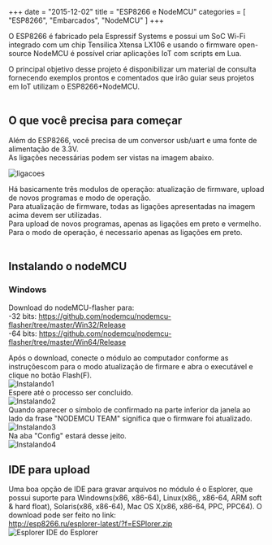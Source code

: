 +++
date = "2015-12-02"
title = "ESP8266 e NodeMCU"
categories = [
    "ESP8266",
    "Embarcados",
		"NodeMCU"
]
+++

O ESP8266 é fabricado pela Espressif Systems e possui um SoC Wi-Fi integrado com um chip Tensilica Xtensa LX106 e usando o firmware open-source NodeMCU é possível criar aplicações IoT com scripts em Lua.</br>

O principal objetivo desse projeto é disponibilizar um material de consulta fornecendo exemplos prontos e comentados que irão guiar seus projetos em IoT utilizam o ESP8266+NodeMCU.</br></br>

## O que você precisa para começar

Além do ESP8266, você precisa de um conversor usb/uart e  uma fonte de alimentação de 3.3V.</br>
As ligações necessárias podem ser vistas na imagem abaixo.</br>

![ligacoes](/blog/images/esp8266-nodemc-tutorial/Liga%C3%A7%C3%B5es%20ESP.png)</br>

Há basicamente três modulos de operação: atualização de firmware, upload de novos programas e modo de operação.</br>
Para atualização de firmware, todas as ligações apresentadas na imagem acima devem ser utilizadas.</br>
Para upload de novos programas, apenas as ligações em preto e vermelho.</br>
Para o modo de operação, é necessario apenas as ligações em preto.</br></br>

## Instalando o nodeMCU
### Windows
Download do nodeMCU-flasher para: </br>
	-32 bits: https://github.com/nodemcu/nodemcu-flasher/tree/master/Win32/Release</br>
	-64 bits: https://github.com/nodemcu/nodemcu-flasher/tree/master/Win64/Release</br>

Após o download, conecte o módulo ao computador conforme as instruçõescom para o modo atualização de firmare e abra o executável e clique no botão Flash(F).</br>
![Instalando1](/blog/images/esp8266-nodemc-tutorial/1.png)</br>
Espere até o processo ser concluido.</br>
![Instalando2](/blog/images/esp8266-nodemc-tutorial/2.png)</br>
Quando aparecer o símbolo de confirmado na parte inferior da janela ao lado da frase "NODEMCU TEAM" significa que o firmware foi atualizado.</br>
![Instalando3](/blog/images/esp8266-nodemc-tutorial/3.png)</br>
Na aba "Config" estará desse jeito.</br>
![Instalando4](/blog/images/esp8266-nodemc-tutorial/4.png)</br>

## IDE para upload
Uma boa opção de IDE para gravar arquivos no módulo é o Esplorer, que possui suporte para Windowns(x86, x86-64), Linux(x86,, x86-64, ARM soft & hard float), Solaris(x86, x86-64), Mac OS X(x86, x86-64, PPC, PPC64).
O download pode ser feito no link: </br>
	http://esp8266.ru/esplorer-latest/?f=ESPlorer.zip
</br>
![Esplorer](/blog/images/esp8266-nodemc-tutorial/ide_esplorer.png)
	IDE do Esplorer
